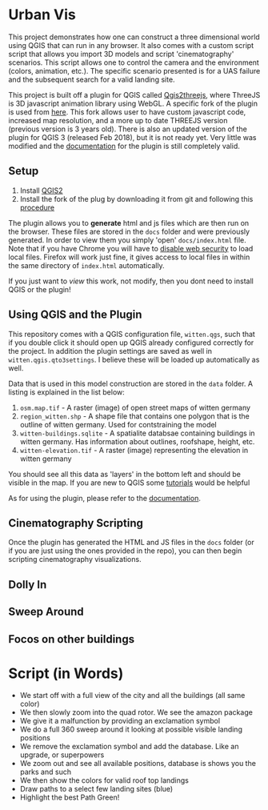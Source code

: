 # Urban Vis

This project demonstrates how one can construct a three dimensional world using QGIS that can run in any browser. It also comes with a custom script script that allows you import 3D models and script 'cinematography' scenarios. This script allows one to control the camera and the environment (colors, animation, etc.).  The specific scenario presented is for a UAS failure and the subsequent search for a valid landing site.

This project is built off a plugin for QGIS called [Qgis2threejs](https://github.com/minorua/Qgis2threejs), where ThreeJS is 3D javascript animation library using WebGL. A specific fork of the plugin is used from [here](https://github.com/JeremyBYU/Qgis2threejs/tree/jeremy). This fork allows user to have custom javascript code, increased map resolution, and a more up to date THREEJS version (previous version is 3 years old). There is also an updated version of the plugin for QGIS 3 (released Feb 2018), but it is not ready yet. Very little was modified and the [documentation](http://qgis2threejs.readthedocs.io/en/docs-release/) for the plugin is still completely valid.

## Setup

1. Install [QGIS2](https://www.qgis.org/en/site/)
2. Install the fork of the plug by downloading it from git and following this [procedure](https://gis.stackexchange.com/questions/26979/how-to-install-a-qgis-plugin-when-offline)

The plugin allows you to **generate** html and js files which are then run on the browser. These files are stored in the `docs` folder and were previously generated. In order to view them you simply 'open' `docs/index.html` file.  Note that if you have Chrome you will have to [disable web security](https://stackoverflow.com/questions/4819060/allow-google-chrome-to-use-xmlhttprequest-to-load-a-url-from-a-local-file) to load local files. Firefox will work just fine, it gives access to local files in within the same directory of `index.html` automatically. 

If you just want to *view* this work, not modify, then you dont need to install QGIS or the plugin!

## Using QGIS and the Plugin

This repository comes with a QGIS configuration file, `witten.qgs`, such that if you double click it should open up QGIS already configured correctly for the project. In addition the plugin settings are saved as well in `witten.qgis.qto3settings`. I believe these will be loaded up automatically as well.

Data that is used in this model construction are stored in the `data` folder.  A listing is explained in the list below:

1. `osm.map.tif` - A raster (image) of open street maps of witten germany
2. `region_witten.shp` - A shape file that contains one polygon that is the outline of witten germany. Used for contstraining the model
3. `witten-buildings.sqlite` - A spatialite databsae containing buildings in witten germany.  Has information about outlines, roofshape, height, etc.
4. `witten-elevation.tif` - A raster (image) representing the elevation in witten germany

You should see all this data as 'layers' in the bottom left and should be visible in the map. If you are new to QGIS some [tutorials](https://www.qgistutorials.com/en/) would be helpful

As for using the plugin, please refer to the [documentation](http://qgis2threejs.readthedocs.io/en/docs-release/).

## Cinematography Scripting

Once the plugin has generated the HTML and JS files in the `docs` folder (or if you are just using the ones provided in the repo), you can then begin scripting cinematography visualizations. 




## Dolly In
## Sweep Around
## Focos on other buildings



# Script (in Words)

* We start off with a full view of the city and all the buildings (all same color)
* We then slowly zoom into the quad rotor. We see the amazon package
* We give it a malfunction by providing an exclamation symbol
* We do a full 360 sweep around it looking at possible visible landing positions
* We remove the exclamation symbol and add the database.  Like an upgrade, or superpowers
* We zoom out and see all available positions, database is shows you the parks and such
* We then show the colors for valid roof top landings
* Draw paths to a select few landing sites (blue)
* Highlight the best Path Green!

